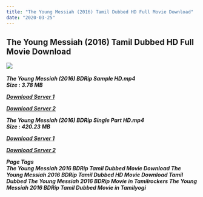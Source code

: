 ```yaml
---
title: "The Young Messiah (2016) Tamil Dubbed HD Full Movie Download"
date: "2020-03-25"
---
```


## The Young Messiah (2016) Tamil Dubbed HD Full Movie Download

![](https://images.moviebuff.com/dff98150-044b-436d-a8b9-4fe5f38d9531?w=1000) 

_**The Young Messiah (2016) BDRip Sample HD.mp4  
Size : 3.78 MB**_

[_**Download Server 1**_](http://n.wetransfer.vip/files/Tamil{fd620c6e78cfff08ebfb4d2d3131a235617ba7e0206610644c5f25f325d4dc51}20Dubbed{fd620c6e78cfff08ebfb4d2d3131a235617ba7e0206610644c5f25f325d4dc51}20Movies/Tamil{fd620c6e78cfff08ebfb4d2d3131a235617ba7e0206610644c5f25f325d4dc51}20Recent{fd620c6e78cfff08ebfb4d2d3131a235617ba7e0206610644c5f25f325d4dc51}20Dubbed{fd620c6e78cfff08ebfb4d2d3131a235617ba7e0206610644c5f25f325d4dc51}20Movies/The{fd620c6e78cfff08ebfb4d2d3131a235617ba7e0206610644c5f25f325d4dc51}20Young{fd620c6e78cfff08ebfb4d2d3131a235617ba7e0206610644c5f25f325d4dc51}20Messiah{fd620c6e78cfff08ebfb4d2d3131a235617ba7e0206610644c5f25f325d4dc51}20(2016)/The{fd620c6e78cfff08ebfb4d2d3131a235617ba7e0206610644c5f25f325d4dc51}20Young{fd620c6e78cfff08ebfb4d2d3131a235617ba7e0206610644c5f25f325d4dc51}20Messiah{fd620c6e78cfff08ebfb4d2d3131a235617ba7e0206610644c5f25f325d4dc51}20(2016){fd620c6e78cfff08ebfb4d2d3131a235617ba7e0206610644c5f25f325d4dc51}20BDRip/The{fd620c6e78cfff08ebfb4d2d3131a235617ba7e0206610644c5f25f325d4dc51}20Young{fd620c6e78cfff08ebfb4d2d3131a235617ba7e0206610644c5f25f325d4dc51}20Messiah{fd620c6e78cfff08ebfb4d2d3131a235617ba7e0206610644c5f25f325d4dc51}20(2016){fd620c6e78cfff08ebfb4d2d3131a235617ba7e0206610644c5f25f325d4dc51}20BDRip{fd620c6e78cfff08ebfb4d2d3131a235617ba7e0206610644c5f25f325d4dc51}20Sample{fd620c6e78cfff08ebfb4d2d3131a235617ba7e0206610644c5f25f325d4dc51}20HD.mp4)

[_**Download Server 2**_](http://n.wetransfer.vip/files/Tamil{fd620c6e78cfff08ebfb4d2d3131a235617ba7e0206610644c5f25f325d4dc51}20Dubbed{fd620c6e78cfff08ebfb4d2d3131a235617ba7e0206610644c5f25f325d4dc51}20Movies/Tamil{fd620c6e78cfff08ebfb4d2d3131a235617ba7e0206610644c5f25f325d4dc51}20Recent{fd620c6e78cfff08ebfb4d2d3131a235617ba7e0206610644c5f25f325d4dc51}20Dubbed{fd620c6e78cfff08ebfb4d2d3131a235617ba7e0206610644c5f25f325d4dc51}20Movies/The{fd620c6e78cfff08ebfb4d2d3131a235617ba7e0206610644c5f25f325d4dc51}20Young{fd620c6e78cfff08ebfb4d2d3131a235617ba7e0206610644c5f25f325d4dc51}20Messiah{fd620c6e78cfff08ebfb4d2d3131a235617ba7e0206610644c5f25f325d4dc51}20(2016)/The{fd620c6e78cfff08ebfb4d2d3131a235617ba7e0206610644c5f25f325d4dc51}20Young{fd620c6e78cfff08ebfb4d2d3131a235617ba7e0206610644c5f25f325d4dc51}20Messiah{fd620c6e78cfff08ebfb4d2d3131a235617ba7e0206610644c5f25f325d4dc51}20(2016){fd620c6e78cfff08ebfb4d2d3131a235617ba7e0206610644c5f25f325d4dc51}20BDRip/The{fd620c6e78cfff08ebfb4d2d3131a235617ba7e0206610644c5f25f325d4dc51}20Young{fd620c6e78cfff08ebfb4d2d3131a235617ba7e0206610644c5f25f325d4dc51}20Messiah{fd620c6e78cfff08ebfb4d2d3131a235617ba7e0206610644c5f25f325d4dc51}20(2016){fd620c6e78cfff08ebfb4d2d3131a235617ba7e0206610644c5f25f325d4dc51}20BDRip{fd620c6e78cfff08ebfb4d2d3131a235617ba7e0206610644c5f25f325d4dc51}20Sample{fd620c6e78cfff08ebfb4d2d3131a235617ba7e0206610644c5f25f325d4dc51}20HD.mp4)

_**The Young Messiah (2016) BDRip Single Part HD.mp4  
Size : 420.23 MB**_

[_**Download Server 1**_](http://n.wetransfer.vip/files/Tamil{fd620c6e78cfff08ebfb4d2d3131a235617ba7e0206610644c5f25f325d4dc51}20Dubbed{fd620c6e78cfff08ebfb4d2d3131a235617ba7e0206610644c5f25f325d4dc51}20Movies/Tamil{fd620c6e78cfff08ebfb4d2d3131a235617ba7e0206610644c5f25f325d4dc51}20Recent{fd620c6e78cfff08ebfb4d2d3131a235617ba7e0206610644c5f25f325d4dc51}20Dubbed{fd620c6e78cfff08ebfb4d2d3131a235617ba7e0206610644c5f25f325d4dc51}20Movies/The{fd620c6e78cfff08ebfb4d2d3131a235617ba7e0206610644c5f25f325d4dc51}20Young{fd620c6e78cfff08ebfb4d2d3131a235617ba7e0206610644c5f25f325d4dc51}20Messiah{fd620c6e78cfff08ebfb4d2d3131a235617ba7e0206610644c5f25f325d4dc51}20(2016)/The{fd620c6e78cfff08ebfb4d2d3131a235617ba7e0206610644c5f25f325d4dc51}20Young{fd620c6e78cfff08ebfb4d2d3131a235617ba7e0206610644c5f25f325d4dc51}20Messiah{fd620c6e78cfff08ebfb4d2d3131a235617ba7e0206610644c5f25f325d4dc51}20(2016){fd620c6e78cfff08ebfb4d2d3131a235617ba7e0206610644c5f25f325d4dc51}20BDRip/The{fd620c6e78cfff08ebfb4d2d3131a235617ba7e0206610644c5f25f325d4dc51}20Young{fd620c6e78cfff08ebfb4d2d3131a235617ba7e0206610644c5f25f325d4dc51}20Messiah{fd620c6e78cfff08ebfb4d2d3131a235617ba7e0206610644c5f25f325d4dc51}20(2016){fd620c6e78cfff08ebfb4d2d3131a235617ba7e0206610644c5f25f325d4dc51}20BDRip{fd620c6e78cfff08ebfb4d2d3131a235617ba7e0206610644c5f25f325d4dc51}20Single{fd620c6e78cfff08ebfb4d2d3131a235617ba7e0206610644c5f25f325d4dc51}20Part{fd620c6e78cfff08ebfb4d2d3131a235617ba7e0206610644c5f25f325d4dc51}20HD.mp4)

[_**Download Server 2**_](http://n.wetransfer.vip/files/Tamil{fd620c6e78cfff08ebfb4d2d3131a235617ba7e0206610644c5f25f325d4dc51}20Dubbed{fd620c6e78cfff08ebfb4d2d3131a235617ba7e0206610644c5f25f325d4dc51}20Movies/Tamil{fd620c6e78cfff08ebfb4d2d3131a235617ba7e0206610644c5f25f325d4dc51}20Recent{fd620c6e78cfff08ebfb4d2d3131a235617ba7e0206610644c5f25f325d4dc51}20Dubbed{fd620c6e78cfff08ebfb4d2d3131a235617ba7e0206610644c5f25f325d4dc51}20Movies/The{fd620c6e78cfff08ebfb4d2d3131a235617ba7e0206610644c5f25f325d4dc51}20Young{fd620c6e78cfff08ebfb4d2d3131a235617ba7e0206610644c5f25f325d4dc51}20Messiah{fd620c6e78cfff08ebfb4d2d3131a235617ba7e0206610644c5f25f325d4dc51}20(2016)/The{fd620c6e78cfff08ebfb4d2d3131a235617ba7e0206610644c5f25f325d4dc51}20Young{fd620c6e78cfff08ebfb4d2d3131a235617ba7e0206610644c5f25f325d4dc51}20Messiah{fd620c6e78cfff08ebfb4d2d3131a235617ba7e0206610644c5f25f325d4dc51}20(2016){fd620c6e78cfff08ebfb4d2d3131a235617ba7e0206610644c5f25f325d4dc51}20BDRip/The{fd620c6e78cfff08ebfb4d2d3131a235617ba7e0206610644c5f25f325d4dc51}20Young{fd620c6e78cfff08ebfb4d2d3131a235617ba7e0206610644c5f25f325d4dc51}20Messiah{fd620c6e78cfff08ebfb4d2d3131a235617ba7e0206610644c5f25f325d4dc51}20(2016){fd620c6e78cfff08ebfb4d2d3131a235617ba7e0206610644c5f25f325d4dc51}20BDRip{fd620c6e78cfff08ebfb4d2d3131a235617ba7e0206610644c5f25f325d4dc51}20Single{fd620c6e78cfff08ebfb4d2d3131a235617ba7e0206610644c5f25f325d4dc51}20Part{fd620c6e78cfff08ebfb4d2d3131a235617ba7e0206610644c5f25f325d4dc51}20HD.mp4)

_**Page Tags  
The Young Messiah 2016 BDRip Tamil Dubbed Movie Download The Young Messiah 2016 BDRip Tamil Dubbed HD Movie Download Tamil Dubbed The Young Messiah 2016 BDRip Movie in Tamilrockers The Young Messiah 2016 BDRip Tamil Dubbed Movie in Tamilyogi**_
